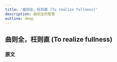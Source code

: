 ```yaml
---
title: '曲则全，枉则直 (To realize fullness)'
description: 曲则全的智慧
outline: deep
---
```


## 曲则全，枉则直 (To realize fullness)

### 原文

